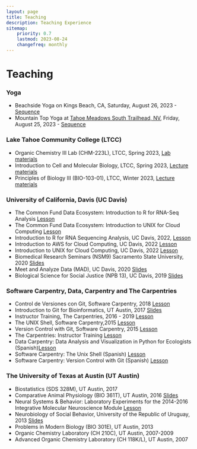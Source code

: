 ```yaml
---
layout: page
title: Teaching
description: Teaching Experience
sitemap:
    priority: 0.7
    lastmod: 2023-08-24
    changefreq: monthly
---
```


<h1> Teaching </h1>


### Yoga 


- Beachside Yoga on Kings Beach, CA, Saturday, August 26, 2023 - [Sequence](https://www.raynaharris.com/blog/yoga-saturday/)
- Mountain Top Yoga at [Tahoe Meadows South Trailhead, NV](https://goo.gl/maps/5qY1oyC2PLfMYt6R6), Friday, August 25, 2023 -  [Sequence](https://www.raynaharris.com/blog/yoga-friday/)


### Lake Tahoe Community College (LTCC)

- Organic Chemistry III Lab (CHM-223L), LTCC, Spring 2023, [Lab materials](https://osf.io/qb2tu/)
- Introduction to Cell and Molecular Biology, LTCC, Spring 2023, [Lecture materials](https://osf.io/tk9y8/)
- Principles of Biology III (BIO-103-01), LTCC, Winter 2023, [Lecture materials](https://osf.io/aq5ek/)


### University of California, Davis (UC Davis)


- The Common Fund Data Ecosystem: Introduction to R for RNA-Seq Analysis [Lesson](https://training.nih-cfde.org/en/latest/General-Tools/R-for-RNA-Seq/)
- The Common Fund Data Ecosystem: Introduction to UNIX for Cloud Computing [Lesson](https://training.nih-cfde.org/en/latest/General-Tools/UNIX/)  
- Introduction to R for RNA Sequencing Analysis, UC Davis, 2022,   [Lesson](https://training.nih-cfde.org/en/latest/General-Tools/R-for-RNA-Seq/)
- Introduction to AWS for Cloud Computing, UC Davis, 2022 [Lesson](https://training.nih-cfde.org/en/latest/Cloud-Platforms/Introduction-to-AWS/)
- Introduction to UNIX for Cloud Computing, UC Davis, 2022 [Lesson](https://training.nih-cfde.org/en/latest/General-Tools/UNIX/)    
- Biomedical Research Seminars (NSM9) Sacramento State University, 2020 [Slides](https://speakerdeck.com/raynamharris/a-journey-in-omics-research-from-the-bottom-of-the-ocean-to-the-top-of-a-mountain)
- Meet and Analyze Data (MAD), UC Davis, 2020 [Slides](https://speakerdeck.com/raynamharris/life-lessons-and-scientific-insight-from-methods-hypothesis-and-data-driven-research)
- Biological Science for Social Justice (NPB 13), UC Davis, 2019 [Slides](https://speakerdeck.com/raynamharris/biological-science-for-social-justice-democratizing-data-science)


### Software Carpentry, Data, Carpentry and The Carpentries

- Control de Versiones con Git, Software Carpentry, 2018 [Lesson](https://swcarpentry.github.io/git-novice-es/)
- Introduction to Git for Bioinformatics, UT Austin, 2017 [Slides](https://www.slideshare.net/raynamharris/version-control-with-github-for-bioinformatics?qid=34d1014b-2c8a-4fc7-a76c-74517375570c&v=&b=&from_search=1)
- Instructor Training, The Carpentries, 2016 - 2019 [Lesson](https://carpentries.github.io/instructor-training/)
- The UNIX Shell, Software Carpentry,2015 [Lesson](https://swcarpentry.github.io/shell-novice/) 
- Version Control with Git, Software Carpentry, 2015 [Lesson](https://swcarpentry.github.io/git-novice/)  
- The Carpentries: Instructor Training [Lesson](https://carpentries.github.io/instructor-training/)
- Data Carpentry: Data Analysis and Visualization in Python for Ecologists (Spanish)[Lesson](https://datacarpentry.org/python-ecology-lesson-es/index.html)
- Software Carpentry: The Unix Shell (Spanish) [Lesson](https://swcarpentry.github.io/shell-novice-es/) 
- Software Carpentry: Version Control with Git (Spanish) [Lesson](https://swcarpentry.github.io/git-novice-es/) 


### The University of Texas at Austin (UT Austin)

- Biostatistics (SDS 328M), UT Austin, 2017 
- Comparative Animal Physiology (BIO 361T), UT Austin, 2016 [Slides](https://www.slideshare.net/raynamharris/evolution-of-social-brains)
- Neural Systems & Behavior: Laboratory Experiments for the 2014-2016 Integrative Molecular Neuroscience Module [Lesson](https://github.com/raynamharris/2014_NSBLabManual)
- Neurobiology of Social Behavior, University of the Republic of Uruguay, 2013 [Slides](https://www.slideshare.net/raynamharris/time-and-money-techniques-for-neural-gene-expression-profiling?qid=54595bce-1803-439f-befd-c864596ed79c&v=&b=&from_search=6)
- Problems in Modern Biology (BIO 301E), UT Austin, 2013
- Organic Chemistry Laboratory (CH 210C), UT Austin, 2007-2009 
- Advanced Organic Chemistry Laboratory (CH 118K/L), UT Austin, 2007 




